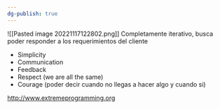 ```yaml
---
dg-publish: true
---
```

![[Pasted image 20221117122802.png]]
Completamente iterativo, busca poder responder a los requerimientos del cliente

- Simplicity
- Communication
- Feedback
- Respect (we are all the same)
- Courage (poder decir cuando no llegas a hacer algo y cuando si)


http://www.extremeprogramming.org